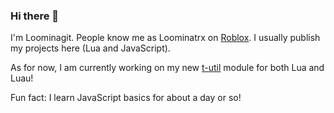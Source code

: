 ### Hi there 👋

I'm Loominagit. People know me as Loominatrx on [Roblox](https://roblox.com/users/profile?username=Loominatrx). I usually publish my projects here (Lua and JavaScript).

As for now, I am currently working on my new [t-util](https://github.com/Loominagit/t-util) module for both Lua and Luau!

Fun fact: I learn JavaScript basics for about a day or so!

<!--
**Loominagit/Loominagit** is a ✨ _special_ ✨ repository because its `README.md` (this file) appears on your GitHub profile.

Here are some ideas to get you started:

- 🔭 I’m currently working on ...
- 🌱 I’m currently learning ...
- 👯 I’m looking to collaborate on ...
- 🤔 I’m looking for help with ...
- 💬 Ask me about ...
- 📫 How to reach me: ...
- 😄 Pronouns: ...
- ⚡ Fun fact: ...
-->

